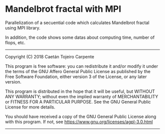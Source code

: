 # Mandelbrot fractal with MPI

Parallelization of a secuential code which calculates Mandelbrot fractal using MPI library.

In addition, the code shows some datas about computing time, number of flops, etc.

**********************************************************************

Copyright (C) 2018 Caetán Tojeiro Carpente

This program is free software: you can redistribute it and/or modify it under the terms of the GNU Affero General Public License as published by the Free Software Foundation, either version 3 of the License, or any later version.

This program is distributed in the hope that it will be useful, but WITHOUT ANY WARRANTY; without even the implied warranty of MERCHANTABILITY or FITNESS FOR A PARTICULAR PURPOSE. See the GNU General Public License for more details.

You should have received a copy of the GNU General Public License along with this program. If not, see https://www.gnu.org/licenses/agpl-3.0.html

**********************************************************************
